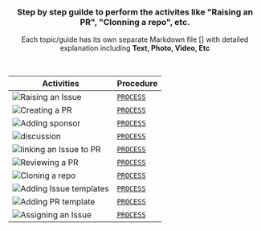 <div align="center">
<h3>Step by step guilde to perform the activites like "Raising an PR", "Clonning a repo", etc.</h3>
<p>Each topic/guide has its own separate Markdown file [] with detailed explanation including <b>Text, Photo, Video, Etc</b></p>
</div>
  
<br>

|Activities| Procedure |
|---|--|
|![Raising an Issue](https://user-images.githubusercontent.com/51878265/168460126-9873831f-72a8-4239-8788-9ae91e00752b.png)|[`PROCESS`](guide/rasing-issue.md)|
|![Creating a PR](https://user-images.githubusercontent.com/51878265/168460125-9bf25668-dbe8-43bd-abc9-a4a08fd16986.png)|[`PROCESS`](guide/creating-PR.md)|
|![Adding sponsor](https://user-images.githubusercontent.com/51878265/168460168-0ca34fac-f57f-4e2a-ae9a-aa612248adb2.png)| [`PROCESS`](guide/adding-sponsor.md)|
|![discussion](https://user-images.githubusercontent.com/51878265/168459202-9f5908ee-10b7-4e3a-8736-f1b789504546.png)| [`PROCESS`](guide/starting-discussion.md)|
|![linking an Issue to PR](https://user-images.githubusercontent.com/51878265/168459199-48b1535f-64b6-4620-a7eb-b568417cc9b2.png)|[`PROCESS`](guide/linking-issue-with-pr.md)|
|![Reviewing a PR](https://user-images.githubusercontent.com/51878265/168460124-eb63d0dd-482b-4a88-b413-7f5a6ab16107.png)|[`PROCESS`](guide/reviewing-pr.md)|
|![Cloning a repo](https://user-images.githubusercontent.com/51878265/168459197-34162762-6713-4dcd-afc7-507401862a5d.png)|[`PROCESS`](guide/adding-issue-template.md)|
|![Adding Issue templates](https://user-images.githubusercontent.com/51878265/168459196-0446b6c7-c5cf-4a1b-9861-bfd09cf09190.png)|[`PROCESS`](guide/adding-issue-template.md)|
|![Adding PR template](https://user-images.githubusercontent.com/51878265/168459195-33767b18-c797-47cc-ad80-94c79ea3b242.png)|[`PROCESS`](guide/adding-pr-template.md)|
|![Assigning an Issue](https://user-images.githubusercontent.com/51878265/168459193-0f7b246b-eb1b-41bb-8537-11909d1752a5.png)|[`PROCESS`](guide/assigning-issue.md)|



